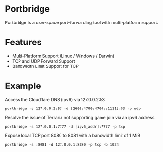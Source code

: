 # Portbridge

Portbridge is a user-space port-forwarding tool with multi-platform support.

# Features

- Multi-Platform Support (Linux / Windows / Darwin)
- TCP and UDP Forward Support
- Bandwidth Limit Support for TCP

# Example

Access the Cloudflare DNS (ipv6) via 127.0.0.2:53

```shell
portbridge -s 127.0.0.2:53 -d [2606:4700:4700::1111]:53 -p udp
```

Resolve the issue of Terraria not supporting game join via an ipv6 address

```shell
portbridge -s 127.0.0.1:7777 -d [ipv6_addr]:7777 -p tcp
```

Expose local TCP port 8080 to 8081 with a bandwidth limit of 1 MiB

```shell
portbridge -s :8081 -d 127.0.0.1:8080 -p tcp -b 1024
```

